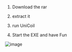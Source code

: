 1. Download the rar

2. extract it 

3. run UniCoil
   
4. Start the EXE and have Fun

![image](https://github.com/user-attachments/assets/bb4c9250-b444-4acf-af4e-664b437345e1)
